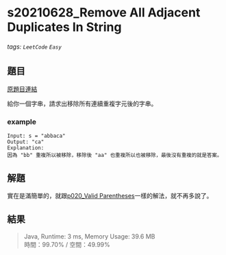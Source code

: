 # s20210628_Remove All Adjacent Duplicates In String

###### tags: `LeetCode` `Easy`

## 題目
[原題目連結](https://leetcode.com/explore/challenge/card/june-leetcoding-challenge-2021/606/week-4-june-22nd-june-28th/3794/)

給你一個字串，請求出移除所有連續重複字元後的字串。

### example
```
Input: s = "abbaca"
Output: "ca"
Explanation:
因為 "bb" 重複所以被移除，移除後 "aa" 也重複所以也被移除，最後沒有重複的就是答案。
```

## 解題
實在是滿簡單的，就跟[p020_Valid Parentheses](https://github.com/AndyChiangSH/LeetCode/tree/master/Problem/p020_ValidParentheses)一樣的解法，就不再多說了。

## 結果
> Java, Runtime: 3 ms, Memory Usage: 39.6 MB  
> 時間：99.70% / 空間：49.99%
